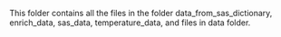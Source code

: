 This folder contains all the files in the folder data_from_sas_dictionary, enrich_data, sas_data, temperature_data, and files in data folder.